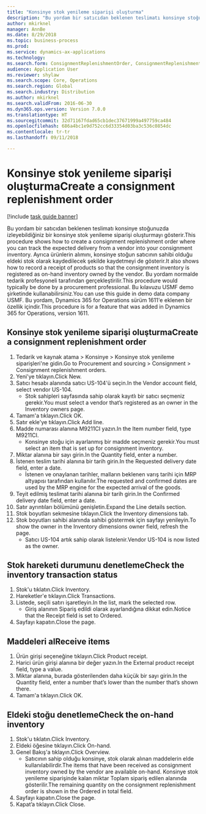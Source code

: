 ```yaml
--- 
title: "Konsinye stok yenileme siparişi oluşturma"
description: "Bu yordam bir satıcıdan beklenen teslimatı konsinye stoğunuzda izleyebildiğiniz bir konsinye stok yenileme siparişi oluşturmayı gösterir."
author: mkirknel
manager: AnnBe
ms.date: 8/29/2018
ms.topic: business-process
ms.prod: 
ms.service: dynamics-ax-applications
ms.technology: 
ms.search.form: ConsignmentReplenishmentOrder, ConsignmentReplenishmentOrderCreate, InventTrans, ConsignmentDraftReplenishmentOrderJournal, InventOnhandMovement, InventOnhandItem, InventItemIdLookupSimple
audience: Application User
ms.reviewer: shylaw
ms.search.scope: Core, Operations
ms.search.region: Global
ms.search.industry: Distribution
ms.author: mkirknel
ms.search.validFrom: 2016-06-30
ms.dyn365.ops.version: Version 7.0.0
ms.translationtype: HT
ms.sourcegitcommit: 32d71167fdad65cb1dec37671999a497759ca484
ms.openlocfilehash: 686a4bc1e9d752cc6d33354d03ba3c536c0854dc
ms.contentlocale: tr-tr
ms.lasthandoff: 09/11/2018

---
```

# <a name="create-a-consignment-replenishment-order"></a><span data-ttu-id="9163b-103">Konsinye stok yenileme siparişi oluşturma</span><span class="sxs-lookup"><span data-stu-id="9163b-103">Create a consignment replenishment order</span></span>

[!include [task guide banner](../../includes/task-guide-banner.md)]

<span data-ttu-id="9163b-104">Bu yordam bir satıcıdan beklenen teslimatı konsinye stoğunuzda izleyebildiğiniz bir konsinye stok yenileme siparişi oluşturmayı gösterir.</span><span class="sxs-lookup"><span data-stu-id="9163b-104">This procedure shows how to create a consignment replenishment order where you can track the expected delivery from a vendor into your consignment inventory.</span></span> <span data-ttu-id="9163b-105">Ayrıca ürünlerin alımını, konsinye stoğun satıcının sahibi olduğu eldeki stok olarak kaydedilecek şekilde kaydetmeyi de gösterir.</span><span class="sxs-lookup"><span data-stu-id="9163b-105">It also shows how to record a receipt of products so that the consignment inventory is registered as on-hand inventory owned by the vendor.</span></span> <span data-ttu-id="9163b-106">Bu yordam normalde tedarik profesyoneli tarafından gerçekleştirilir.</span><span class="sxs-lookup"><span data-stu-id="9163b-106">This procedure would typically be done by a procurement professional.</span></span> <span data-ttu-id="9163b-107">Bu kılavuzu USMF demo şirketinde kullanabilirsiniz.</span><span class="sxs-lookup"><span data-stu-id="9163b-107">You can use this guide in demo data company USMF.</span></span> <span data-ttu-id="9163b-108">Bu yordam, Dynamics 365 for Operations sürüm 1611'e eklenen bir özellik içindir.</span><span class="sxs-lookup"><span data-stu-id="9163b-108">This procedure is for a feature that was added in Dynamics 365 for Operations, version 1611.</span></span>




## <a name="create-a-consignment-replenishment-order"></a><span data-ttu-id="9163b-109">Konsinye stok yenileme siparişi oluşturma</span><span class="sxs-lookup"><span data-stu-id="9163b-109">Create a consignment replenishment order</span></span>
1. <span data-ttu-id="9163b-110">Tedarik ve kaynak atama > Konsinye > Konsinye stok yenileme siparişleri'ne gidin.</span><span class="sxs-lookup"><span data-stu-id="9163b-110">Go to Procurement and sourcing > Consignment > Consignment replenishment orders.</span></span>
2. <span data-ttu-id="9163b-111">Yeni'ye tıklayın.</span><span class="sxs-lookup"><span data-stu-id="9163b-111">Click New.</span></span>
3. <span data-ttu-id="9163b-112">Satıcı hesabı alanında satıcı US-104'ü seçin.</span><span class="sxs-lookup"><span data-stu-id="9163b-112">In the Vendor account field, select vendor US-104.</span></span>
    * <span data-ttu-id="9163b-113">Stok sahipleri sayfasında sahip olarak kayıtlı bir satıcı seçmeniz gerekir.</span><span class="sxs-lookup"><span data-stu-id="9163b-113">You must select a vendor that’s registered as an owner in the Inventory owners page.</span></span>  
4. <span data-ttu-id="9163b-114">Tamam'a tıklayın.</span><span class="sxs-lookup"><span data-stu-id="9163b-114">Click OK.</span></span>
5. <span data-ttu-id="9163b-115">Satır ekle'ye tıklayın.</span><span class="sxs-lookup"><span data-stu-id="9163b-115">Click Add line.</span></span>
6. <span data-ttu-id="9163b-116">Madde numarası alanına M9211CI yazın.</span><span class="sxs-lookup"><span data-stu-id="9163b-116">In the Item number field, type M9211CI.</span></span>
    * <span data-ttu-id="9163b-117">Konsinye stoğu için ayarlanmış bir madde seçmeniz gerekir.</span><span class="sxs-lookup"><span data-stu-id="9163b-117">You must select an item that is set up for consignment inventory.</span></span>  
7. <span data-ttu-id="9163b-118">Miktar alanına bir sayı girin.</span><span class="sxs-lookup"><span data-stu-id="9163b-118">In the Quantity field, enter a number.</span></span>
8. <span data-ttu-id="9163b-119">İstenen teslim tarihi alanına bir tarih girin.</span><span class="sxs-lookup"><span data-stu-id="9163b-119">In the Requested delivery date field, enter a date.</span></span>
    * <span data-ttu-id="9163b-120">İstenen ve onaylanan tarihler, malların beklenen varış tarihi için MRP altyapısı tarafından kullanılır.</span><span class="sxs-lookup"><span data-stu-id="9163b-120">The requested and confirmed dates are used by the MRP engine for the expected arrival of the goods.</span></span>  
9. <span data-ttu-id="9163b-121">Teyit edilmiş teslimat tarihi alanına bir tarih girin.</span><span class="sxs-lookup"><span data-stu-id="9163b-121">In the Confirmed delivery date field, enter a date.</span></span>
10. <span data-ttu-id="9163b-122">Satır ayrıntıları bölümünü genişletin.</span><span class="sxs-lookup"><span data-stu-id="9163b-122">Expand the Line details section.</span></span>
11. <span data-ttu-id="9163b-123">Stok boyutları sekmesine tıklayın.</span><span class="sxs-lookup"><span data-stu-id="9163b-123">Click the Inventory dimensions tab.</span></span>
12. <span data-ttu-id="9163b-124">Stok boyutları sahibi alanında sahibi göstermek için sayfayı yenileyin.</span><span class="sxs-lookup"><span data-stu-id="9163b-124">To show the owner in the Inventory dimensions owner field, refresh the page.</span></span>
    * <span data-ttu-id="9163b-125">Satıcı US-104 artık sahip olarak listelenir.</span><span class="sxs-lookup"><span data-stu-id="9163b-125">Vendor US-104 is now listed as the owner.</span></span>  

## <a name="check-the-inventory-transaction-status"></a><span data-ttu-id="9163b-126">Stok hareketi durumunu denetleme</span><span class="sxs-lookup"><span data-stu-id="9163b-126">Check the inventory transaction status</span></span>
1. <span data-ttu-id="9163b-127">Stok'u tıklatın.</span><span class="sxs-lookup"><span data-stu-id="9163b-127">Click Inventory.</span></span>
2. <span data-ttu-id="9163b-128">Hareketler'e tıklayın.</span><span class="sxs-lookup"><span data-stu-id="9163b-128">Click Transactions.</span></span>
3. <span data-ttu-id="9163b-129">Listede, seçili satırı işaretleyin.</span><span class="sxs-lookup"><span data-stu-id="9163b-129">In the list, mark the selected row.</span></span>
    * <span data-ttu-id="9163b-130">Giriş alanının Sipariş edildi olarak ayarlandığına dikkat edin.</span><span class="sxs-lookup"><span data-stu-id="9163b-130">Notice that the Receipt field is set to Ordered.</span></span>  
4. <span data-ttu-id="9163b-131">Sayfayı kapatın.</span><span class="sxs-lookup"><span data-stu-id="9163b-131">Close the page.</span></span>

## <a name="receive-items"></a><span data-ttu-id="9163b-132">Maddeleri al</span><span class="sxs-lookup"><span data-stu-id="9163b-132">Receive items</span></span>
1. <span data-ttu-id="9163b-133">Ürün girişi seçeneğine tıklayın.</span><span class="sxs-lookup"><span data-stu-id="9163b-133">Click Product receipt.</span></span>
2. <span data-ttu-id="9163b-134">Harici ürün girişi alanına bir değer yazın.</span><span class="sxs-lookup"><span data-stu-id="9163b-134">In the External product receipt field, type a value.</span></span>
3. <span data-ttu-id="9163b-135">Miktar alanına, burada gösterilenden daha küçük bir sayı girin.</span><span class="sxs-lookup"><span data-stu-id="9163b-135">In the Quantity field, enter a number that’s lower than the number that’s shown there.</span></span> 
4. <span data-ttu-id="9163b-136">Tamam'a tıklayın.</span><span class="sxs-lookup"><span data-stu-id="9163b-136">Click OK.</span></span>

## <a name="check-the-on-hand-inventory"></a><span data-ttu-id="9163b-137">Eldeki stoğu denetleme</span><span class="sxs-lookup"><span data-stu-id="9163b-137">Check the on-hand inventory</span></span>
1. <span data-ttu-id="9163b-138">Stok'u tıklatın.</span><span class="sxs-lookup"><span data-stu-id="9163b-138">Click Inventory.</span></span>
2. <span data-ttu-id="9163b-139">Eldeki öğesine tıklayın.</span><span class="sxs-lookup"><span data-stu-id="9163b-139">Click On-hand.</span></span>
3. <span data-ttu-id="9163b-140">Genel Bakış'a tıklayın.</span><span class="sxs-lookup"><span data-stu-id="9163b-140">Click Overview.</span></span>
    * <span data-ttu-id="9163b-141">Satıcının sahip olduğu konsinye, stok olarak alınan maddelerin elde kullanılabilirdir.</span><span class="sxs-lookup"><span data-stu-id="9163b-141">The items that have been received as consignment inventory owned by the vendor are available on-hand.</span></span> <span data-ttu-id="9163b-142">Konsinye stok yenileme siparişinde kalan miktar Toplam sipariş edilen alanında gösterilir.</span><span class="sxs-lookup"><span data-stu-id="9163b-142">The remaining quantity on the consignment replenishment order is shown in the Ordered in total field.</span></span>  
4. <span data-ttu-id="9163b-143">Sayfayı kapatın.</span><span class="sxs-lookup"><span data-stu-id="9163b-143">Close the page.</span></span>
5. <span data-ttu-id="9163b-144">Kapat’a tıklayın.</span><span class="sxs-lookup"><span data-stu-id="9163b-144">Click Close.</span></span>



